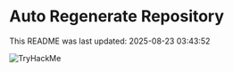 # Auto Regenerate Repository

This README was last updated: 2025-08-23 03:43:52

 ![TryHackMe](https://tryhackme.com/badge/533634)